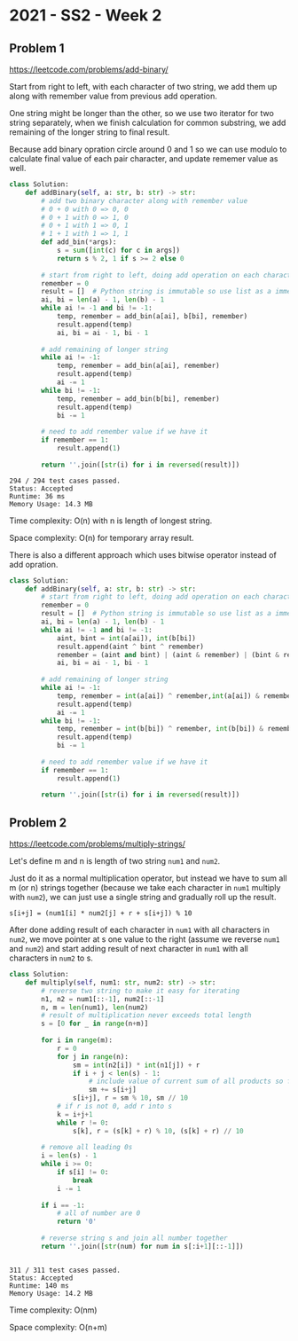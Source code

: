 # 2021 - SS2 - Week 2

## Problem 1
https://leetcode.com/problems/add-binary/

Start from right to left, with each character of two string, we add them up along with remember value from previous add operation.

One string might be longer than the other, so we use two iterator for two string separately, when we finish calculation for common substring, we add remaining of the longer string to final result.

Because add binary opration circle around 0 and 1 so we can use modulo to calculate final value of each pair character, and update rememer value as well.

```python
class Solution:
    def addBinary(self, a: str, b: str) -> str:
        # add two binary character along with remember value
        # 0 + 0 with 0 => 0, 0
        # 0 + 1 with 0 => 1, 0
        # 0 + 1 with 1 => 0, 1
        # 1 + 1 with 1 => 1, 1
        def add_bin(*args):
            s = sum([int(c) for c in args])
            return s % 2, 1 if s >= 2 else 0
        
        # start from right to left, doing add operation on each character of both string
        remember = 0
        result = []  # Python string is immutable so use list as a immediate data storage
        ai, bi = len(a) - 1, len(b) - 1
        while ai != -1 and bi != -1:
            temp, remember = add_bin(a[ai], b[bi], remember)
            result.append(temp)
            ai, bi = ai - 1, bi - 1
            
        # add remaining of longer string
        while ai != -1:
            temp, remember = add_bin(a[ai], remember)
            result.append(temp)
            ai -= 1
        while bi != -1:
            temp, remember = add_bin(b[bi], remember)
            result.append(temp)
            bi -= 1
        
        # need to add remember value if we have it
        if remember == 1:
            result.append(1)
            
        return ''.join([str(i) for i in reversed(result)])
```  
```
294 / 294 test cases passed.
Status: Accepted
Runtime: 36 ms
Memory Usage: 14.3 MB
```

Time complexity: O(n) with n is length of longest string.

Space complexity: O(n) for temporary array result.

There is also a different approach which uses bitwise operator instead of add opration.


```python
class Solution:
    def addBinary(self, a: str, b: str) -> str:        
        # start from right to left, doing add operation on each character of both string
        remember = 0
        result = []  # Python string is immutable so use list as a immediate data storage
        ai, bi = len(a) - 1, len(b) - 1
        while ai != -1 and bi != -1:
            aint, bint = int(a[ai]), int(b[bi])
            result.append(aint ^ bint ^ remember)
            remember = (aint and bint) | (aint & remember) | (bint & remember)
            ai, bi = ai - 1, bi - 1
            
        # add remaining of longer string
        while ai != -1:
            temp, remember = int(a[ai]) ^ remember,int(a[ai]) & remember
            result.append(temp)
            ai -= 1
        while bi != -1:
            temp, remember = int(b[bi]) ^ remember, int(b[bi]) & remember
            result.append(temp)
            bi -= 1
        
        # need to add remember value if we have it
        if remember == 1:
            result.append(1)
            
        return ''.join([str(i) for i in reversed(result)])
```     
## Problem 2
https://leetcode.com/problems/multiply-strings/

Let's define m and n is length of two string `num1` and `num2`.

Just do it as a normal multiplication operator, but instead we have to sum all m (or n) strings together (because we take each character in `num1` multiply with `num2`), we can just use a single string and gradually roll up the result.

```
s[i+j] = (num1[i] * num2[j] + r + s[i+j]) % 10
```
After done adding result of each character in `num1` with all characters in `num2`, we move pointer at s one value to the right (assume we reverse `num1` and `num2`) and start adding result of next character in `num1` with all characters in `num2` to s.

```python
class Solution:
    def multiply(self, num1: str, num2: str) -> str:
        # reverse two string to make it easy for iterating
        n1, n2 = num1[::-1], num2[::-1]
        n, m = len(num1), len(num2)
        # result of multiplication never exceeds total length
        s = [0 for _ in range(n+m)]
        
        for i in range(m):
            r = 0
            for j in range(n):
                sm = int(n2[i]) * int(n1[j]) + r
                if i + j < len(s) - 1:
                    # include value of current sum of all products so far at this index i+j
                    sm += s[i+j]
                s[i+j], r = sm % 10, sm // 10
            # if r is not 0, add r into s
            k = i+j+1
            while r != 0:
                s[k], r = (s[k] + r) % 10, (s[k] + r) // 10
        
        # remove all leading 0s
        i = len(s) - 1
        while i >= 0:
            if s[i] != 0:
                break
            i -= 1
        
        if i == -1:
            # all of number are 0
            return '0'
        
        # reverse string s and join all number together
        return ''.join([str(num) for num in s[:i+1][::-1]])
```                
```

311 / 311 test cases passed.
Status: Accepted
Runtime: 140 ms
Memory Usage: 14.2 MB
```

Time complexity: O(nm)

Space complexity: O(n+m)

